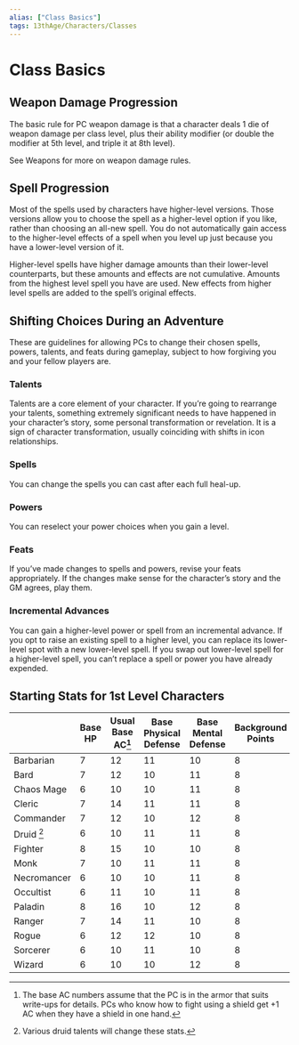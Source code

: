 ```yaml
---
alias: ["Class Basics"]
tags: 13thAge/Characters/Classes
---
```

# Class Basics

## Weapon Damage Progression

The basic rule for PC weapon damage is that a character deals 1 die of weapon damage per class level, plus their ability modifier (or double the modifier at 5th level, and triple it at 8th level).

See Weapons for more on weapon damage rules.

## Spell Progression

Most of the spells used by characters have higher-level versions. Those versions allow you to choose the spell as a higher-level option if you like, rather than choosing an all-new spell. You do not automatically gain access to the higher-level effects of a spell when you level up just because you have a lower-level version of it.

Higher-level spells have higher damage amounts than their lower-level counterparts, but these amounts and effects are not cumulative. Amounts from the highest level spell you have are used. New effects from higher level spells are added to the spell’s original effects.

## Shifting Choices During an Adventure

These are guidelines for allowing PCs to change their chosen spells, powers, talents, and feats during gameplay, subject to how forgiving you and your fellow players are.

### Talents

Talents are a core element of your character. If you’re going to rearrange your talents, something extremely significant needs to have happened in your character’s story, some personal transformation or revelation. It is a sign of character transformation, usually coinciding with shifts in icon relationships.

### Spells

You can change the spells you can cast after each full heal-up.

### Powers

You can reselect your power choices when you gain a level.

### Feats

If you’ve made changes to spells and powers, revise your feats appropriately. If the changes make sense for the character’s story and the GM agrees, play them.

### Incremental Advances

You can gain a higher-level power or spell from an incremental advance. If you opt to raise an existing spell to a higher level, you can replace its lower-level spot with a new lower-level spell. If you swap out lower-level spell for a higher-level spell, you can’t replace a spell or power you have already expended.

## Starting Stats for 1st Level Characters

|             | Base HP | Usual Base AC[^1] | Base Physical Defense | Base Mental Defense | Background Points | Recovery Dice |
| ----------- | ------- | -------------- | --------------------- | ------------------- | ----------------- | ------------- |
| Barbarian   | 7       | 12             | 11                    | 10                  | 8                 | d10/lvl       |
| Bard        | 7       | 12             | 10                    | 11                  | 8                 | d8/lvl        |
| Chaos Mage  | 6       | 10             | 10                    | 11                  | 8                 | d6/lvl        |
| Cleric      | 7       | 14             | 11                    | 11                  | 8                 | d8/lvl        |
| Commander   | 7       | 12             | 10                    | 12                  | 8                 | d8/lvl        |
| Druid [^2]      | 6     | 10           | 11                    | 11                  | 8                 | d6/lvl      |
| Fighter     | 8       | 15             | 10                    | 10                  | 8                 | d10/lvl       |
| Monk        | 7       | 10             | 11                    | 11                  | 8                 | d8/lvl        |
| Necromancer | 6       | 10             | 10                    | 11                  | 8                 | d6/lvl        |
| Occultist   | 6       | 11             | 10                    | 11                  | 8                 | d6/lvl        |
| Paladin     | 8       | 16             | 10                    | 12                  | 8                 | d10/lvl       |
| Ranger      | 7       | 14             | 11                    | 10                  | 8                 | d8/lvl        |
| Rogue       | 6       | 12             | 12                    | 10                  | 8                 | d8/lvl        |
| Sorcerer    | 6       | 10             | 11                    | 10                  | 8                 | d6/lvl        |
| Wizard      | 6       | 10             | 10                    | 12                  | 8                 | d6/lvl              |
[^1]: The base AC numbers assume that the PC is in the armor that suits  
write-ups for details. PCs who know how to fight using a shield get +1 AC when they have a shield in one hand.
[^2]: Various druid talents will change these stats.
